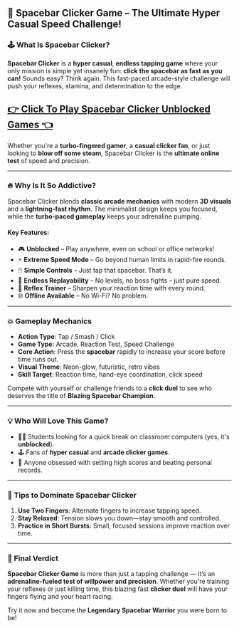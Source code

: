 ## 🚀 Spacebar Clicker Game – The Ultimate Hyper Casual Speed Challenge!

### 🕹️ What Is Spacebar Clicker?

**Spacebar Clicker** is a **hyper casual**, **endless tapping game** where your only mission is simple yet insanely fun: **click the spacebar as fast as you can!** Sounds easy? Think again. This fast-paced arcade-style challenge will push your reflexes, stamina, and determination to the edge.

## <a href="https://1kb.link/d7IJ8k">👉 Click To Play Spacebar Clicker Unblocked Games 👈</a>

Whether you're a **turbo-fingered gamer**, a **casual clicker fan**, or just looking to **blow off some steam**, Spacebar Clicker is the **ultimate online test** of speed and precision.

---

### 🔥 Why Is It So Addictive?

Spacebar Clicker blends **classic arcade mechanics** with modern **3D visuals** and a **lightning-fast rhythm**. The minimalist design keeps you focused, while the **turbo-paced gameplay** keeps your adrenaline pumping.

#### Key Features:

* 🎮 **Unblocked** – Play anywhere, even on school or office networks!
* ⚡ **Extreme Speed Mode** – Go beyond human limits in rapid-fire rounds.
* 🖱️ **Simple Controls** – Just tap that spacebar. That’s it.
* 🔁 **Endless Replayability** – No levels, no boss fights – just pure speed.
* 🧠 **Reflex Trainer** – Sharpen your reaction time with every round.
* 🌐 **Offline Available** – No Wi-Fi? No problem.

---

### 💥 Gameplay Mechanics

* **Action Type**: Tap / Smash / Click
* **Game Type**: Arcade, Reaction Test, Speed Challenge
* **Core Action**: Press the **spacebar** rapidly to increase your score before time runs out.
* **Visual Theme**: Neon-glow, futuristic, retro vibes
* **Skill Target**: Reaction time, hand-eye coordination, click speed

Compete with yourself or challenge friends to a **click duel** to see who deserves the title of **Blazing Spacebar Champion**.

---

### 💡 Who Will Love This Game?

* 🧑‍💻 Students looking for a quick break on classroom computers (yes, it's **unblocked**).
* 🕹️ Fans of **hyper casual** and **arcade clicker games**.
* 🎯 Anyone obsessed with setting high scores and beating personal records.

---

### 🧠 Tips to Dominate Spacebar Clicker

1. **Use Two Fingers**: Alternate fingers to increase tapping speed.
2. **Stay Relaxed**: Tension slows you down—stay smooth and controlled.
3. **Practice in Short Bursts**: Small, focused sessions improve reaction over time.

---

### 🚀 Final Verdict

**Spacebar Clicker Game** is more than just a tapping challenge — it’s an **adrenaline-fueled test of willpower and precision**. Whether you're training your reflexes or just killing time, this blazing fast **clicker duel** will have your fingers flying and your heart racing.

Try it now and become the **Legendary Spacebar Warrior** you were born to be!
